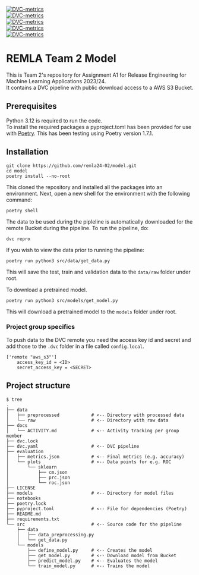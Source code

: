 [![DVC-metrics](https://img.shields.io/badge/dynamic/json?style=flat-square&colorA=grey&colorB=F46737&label=Accuracy&url=https://raw.githubusercontent.com/remla24-02/model/data-version-control/evaluation/metrics.json&query=accuracy)](https://raw.githubusercontent.com/remla24-02/model/data-version-control/evaluation/metrics.json)  
[![DVC-metrics](https://img.shields.io/badge/dynamic/json?style=flat-square&colorA=grey&colorB=F46737&label=Precision&url=https://raw.githubusercontent.com/remla24-02/model/data-version-control/evaluation/metrics.json&query=precision)](https://raw.githubusercontent.com/remla24-02/model/data-version-control/evaluation/metrics.json)  
[![DVC-metrics](https://img.shields.io/badge/dynamic/json?style=flat-square&colorA=grey&colorB=F46737&label=Recall&url=https://raw.githubusercontent.com/remla24-02/model/data-version-control/evaluation/metrics.json&query=recall)](https://raw.githubusercontent.com/remla24-02/model/data-version-control/evaluation/metrics.json)  
[![DVC-metrics](https://img.shields.io/badge/dynamic/json?style=flat-square&colorA=grey&colorB=F46737&label=F1&url=https://raw.githubusercontent.com/remla24-02/model/data-version-control/evaluation/metrics.json&query=f1)](https://raw.githubusercontent.com/remla24-02/model/data-version-control/evaluation/metrics.json)  
[![DVC-metrics](https://img.shields.io/badge/dynamic/json?style=flat-square&colorA=grey&colorB=F46737&label=ROC_AUC&url=https://raw.githubusercontent.com/remla24-02/model/data-version-control/evaluation/metrics.json&query=roc_auc)](https://raw.githubusercontent.com/remla24-02/model/data-version-control/evaluation/metrics.json)



# REMLA Team 2 Model
This is Team 2's repository for Assignment A1 for Release Engineering for Machine Learning Applications 2023/24.  
It contains a DVC pipeline with public download access to a AWS S3 Bucket.

## Prerequisites 
Python 3.12 is required to run the code.  
To install the required packages a pyproject.toml has been provided for use with [Poetry](https://python-poetry.org/docs/).  This has been testing using Poetry version 1.7.1.

## Installation

``` console
git clone https://github.com/remla24-02/model.git
cd model
poetry install --no-root
```

This cloned the repository and installed all the packages into an environment.
Next, open a new shell for the environment with the following command:
``` console
poetry shell
```

The data to be used during the pipleline is automatically downloaded for the remote Bucket during the pipeline.
To run the pipeline, do:
``` console
dvc repro
```

If you wish to view the data prior to running the pipeline:

``` console
poetry run python3 src/data/get_data.py
```

This will save the test, train and validation data to the `data/raw` folder under root.

To download a pretrained model.

``` console
poetry run python3 src/models/get_model.py
```

This will download a pretrained model to the `models` folder under root.

### Project group specifics
To push data to the DVC remote you need the access key id and secret and add those to the `.dvc` folder in a file called `config.local`.

``` text
['remote "aws_s3"']
    access_key_id = <ID>
    secret_access_key = <SECRET>
```

## Project structure

```console
$ tree
.
├── data
│   ├── preprocessed            # <-- Directory with processed data
│   └── raw                     # <-- Directory with raw data
├── docs
│   └── ACTIVITY.md             # <-- Activity tracking per group member
├── dvc.lock
├── dvc.yaml                    # <-- DVC pipeline
├── evaluation                  
│   ├── metrics.json            # <-- Final metrics (e.g. accuracy)
│   └── plots                   # <-- Data points for e.g. ROC
│       └── sklearn
│           ├── cm.json
│           ├── prc.json
│           └── roc.json
├── LICENSE
├── models                      # <-- Directory for model files
├── notebooks
├── poetry.lock
├── pyproject.toml              # <-- File for dependencies (Poetry)
├── README.md
├── requirements.txt
└── src                         # <-- Source code for the pipeline
    ├── data
    │   ├── data_preprocessing.py
    │   └── get_data.py
    └── models
        ├── define_model.py     # <-- Creates the model
        ├── get_model.py        # <-- Download model from Bucket
        ├── predict_model.py    # <-- Evaluates the model
        └── train_model.py      # <-- Trains the model
```